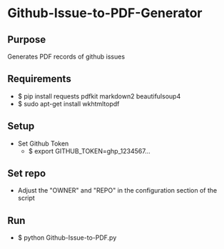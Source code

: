 # Github-Issue-to-PDF-Generator

## Purpose
Generates PDF records of github issues

## Requirements
- $ pip install requests pdfkit markdown2 beautifulsoup4
- $ sudo apt-get install wkhtmltopdf

## Setup
- Set Github Token
  - $ export GITHUB_TOKEN=ghp_1234567...

## Set repo
- Adjust the "OWNER" and "REPO" in the configuration section of the script

## Run
- $ python Github-Issue-to-PDF.py
